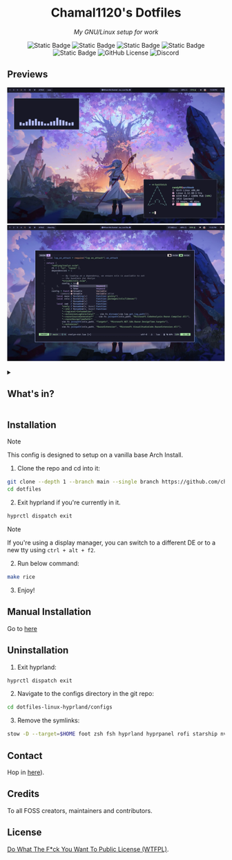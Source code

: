 <div align="center">

# Chamal1120's Dotfiles
_My GNU/Linux setup for work_

![Static Badge](https://img.shields.io/badge/WM-HYPRLAND-%232596be?style=for-the-badge&logo=orange&logoColor=%23ffffff&labelColor=%2311111b)
![Static Badge](https://img.shields.io/badge/distro-arch_linux-blue?style=for-the-badge&logo=linux&logoColor=%23ffffff&labelColor=%2311111b)
![Static Badge](https://img.shields.io/badge/Colorscheme-Catppuccin-%23b4befe?style=for-the-badge&logo=medibangpaint&logoColor=%23ffffff&labelColor=%2311111b)
![Static Badge](https://img.shields.io/badge/shell-zsh-%23f9e2af?style=for-the-badge&logo=shell&logoColor=%23ffffff&labelColor=%2311111b)
![Static Badge](https://img.shields.io/badge/terminal_emulator-foot-%23fab387?style=for-the-badge&logo=iterm2&logoColor=%23ffffff&labelColor=%2311111b)
![GitHub License](https://img.shields.io/github/license/chamal1120/dotfiles?style=for-the-badge&logo=google-docs&logoColor=%23ffffff&labelColor=%2311111b&color=%2394e2d5)
![Discord](https://img.shields.io/discord/1121821626305089647?style=for-the-badge&logo=discord&logoColor=%23ffffff&labelColor=%2311111b&color=%23cba6f7)
</div>

## Previews

![image](.github/previews/2025-10-02-233014_hyprshot.webp)
<br>
![image](.github/previews/2025-10-02-233201_hyprshot.webp)

<details>

<summary>

## What's in?

</summary>

| #  | Component                 | Description                                         |
|-----|--------------------------|-----------------------------------------------------|
| 01 | Compositor               | Hyprland                                           |
| 02 | Bar                      | waybar                                             |
| 03 | Notification Daemon      | swaync                                             |
| 04 | Terminal emulator        | Alacritty                                          |
| 05 | Shell                    | zsh                                                |
| 06 | Terminal multiplexer     | tmux                                               |
| 07 | fonts                    | CaskaydiaCove NFM (term), Giest (GTK)              |
| 08 | Text editor and IDE      | Neovim                                             |
| 09 | Browser                  | Chrome                                             |
| 10 | File Manager (GUI)       | Thunar                                             |
| 11 | Document viewer          | Zathura                                            |
| 12 | File Manager (TUI)       | Yazi                                               |
| 13 | Git manager (TUI)        | Lazygit                                            |
| 14 | `ls` replacement         | eza                                                |
| 15 | `cat` replacement        | Bat                                                |
| 16 | sysfetch                 | Fastfetch                                          |
| 17 | App launcher             | Rofi (wayland fork)                                |
| 18 | Cursor theme             | Rose-pine-hyprland (wayland), BreezX-RosePine (X)  |
| 19 | Icon theme               | Papirus-Dark                                       |
| 20 | Icon color theme         | Catppuccin mocha lavender                          |

</details>

## Installation

> [!NOTE]
> This config is designed to setup on a vanilla base Arch Install.

1. Clone the repo and cd into it:
```bash
git clone --depth 1 --branch main --single branch https://github.com/chamal1120/dotfiles.git
cd dotfiles
```

2. Exit hyprland if you're currently in it.

```bash
hyprctl dispatch exit
```

> [!NOTE]
> If you're using a display manager, you can switch to a different DE or to a new tty using `ctrl + alt + f2`.

2. Run below command:

```bash
make rice
```

3. Enjoy!

## Manual Installation

Go to [here](/docs/manual_installation.md)

## Uninstallation

1. Exit hyprland:

```bash
hyprctl dispatch exit
```

2. Navigate to the configs directory in the git repo:

```bash
cd dotfiles-linux-hyprland/configs
```

3. Remove the symlinks:

```bash
stow -D --target=$HOME foot zsh fsh hyprland hyprpanel rofi starship nvim tmux yazi bat electron-flags-wayland icons  # Remove all the symlinks you linked earlier
```

## Contact

Hop in [here](https://discord.gg/PsxwFB4nJA)).

## Credits
To all FOSS creators, maintainers and contributors.

## License
[Do What The F*ck You Want To Public License (WTFPL)](LICENSE).
